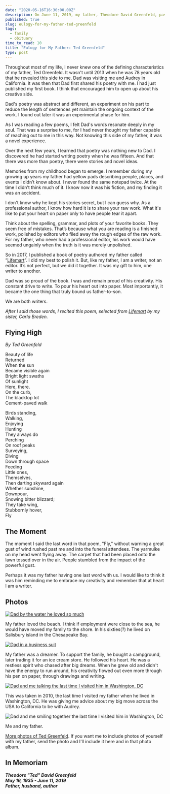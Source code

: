 ```yaml
---
date: "2020-05-16T16:30:00.00Z"
description: On June 11, 2019, my father, Theodore David Greenfeld, passed away at the age of 84. I spoke at his funeral three days later. It was some of the hardest words I've ever had to vocalize. I want to share what I said as well as some photos. Today would have been his 85th birthday.
published: true
slug: eulogy-for-my-father-ted-greenfeld
tags:
  - family
  - obituary
time_to_read: 10
title: "Eulogy for My Father: Ted Greenfeld"
type: post
---
```


Throughout most of my life, I never knew one of the defining characteristics of my father, Ted Greenfeld. It wasn't until 2013 when he was 78 years old that he revealed this side to me. Dad was visiting me and Audrey in California. It was then that Dad first shared his poetry with me. I had just published my first book. I think that encouraged him to open up about his creative side.

Dad's poetry was abstract and different, an experiment on his part to reduce the length of sentences yet maintain the ongoing context of the work. I found out later it was an experimental phase for him. 

As I was reading a few poems, I felt Dad's words resonate deeply in my soul. That was a surprise to me, for I had never thought my father capable of reaching out to me in this way. Not knowing this side of my father, it was a novel experience. 

Over the next few years, I learned that poetry was nothing new to Dad. I discovered he had started writing poetry when he was fifteen. And that there was more than poetry, there were stories and novel ideas.

Memories from my childhood began to emerge. I remember during my growing up years my father had yellow pads describing people, places, and events I didn’t know about. I never found the same notepad twice. At the time I didn’t think much of it. I know now it was his fiction, and my finding it was an accident.

I don't know why he kept his stories secret, but I can guess why. As a professional author, I know how hard it is to share your raw work. What it's like to put your heart on paper only to have people tear it apart.

Think about the spelling, grammar, and plots of your favorite books. They seem free of mistakes. That’s because what you are reading is a finished work, polished by editors who filed away the rough edges of the raw work. For my father, who never had a professional editor, his work would have seemed ungainly when the truth is it was merely unpolished.

So in 2017, I published a book of poetry authored my father called “[Lifemart](https://www.amazon.com/Lifemart-Narratives-Others-Ted-Greenfeld/dp/1521946035?tag=mlinar-20)”. I did my best to polish it. But, like my father, I am a writer, not an editor. It’s not perfect, but we did it together. It was my gift to him, one writer to another.

Dad was so proud of the book. I was and remain proud of his creativity. His constant drive to write. To pour his heart out into paper. Most importantly, it became the one thing that truly bound us father-to-son. 

We are both writers.

_After I said those words, I recited this poem, selected from [Lifemart](https://www.amazon.com/Lifemart-Narratives-Others-Ted-Greenfeld/dp/1521946035?tag=mlinar-20) by my sister, Carla Breden._

## Flying High

_By Ted Greenfeld_

Beauty of life<br>
Returned <br>
When the sun <br>
Became visible again<br>
Bright light swaths <br>
Of sunlight<br>
Here, there.<br>
On the curb,<br>
The blacktop lot<br>
Cement-paved walk<br>

Birds standing,<br>
Walking,<br>
Enjoying<br>
Hunting<br>
They always do<br>
Perching <br>
On roof peaks<br> 
Surveying, <br>
Diving <br>
Down through space<br>
Feeding<br>
Little ones,<br>
Themselves,<br>
Then darting skyward again<br>
Whether sunshine,<br>
Downpour,<br>
Snowing bitter blizzard; <br>
They take wing,<br>
Stubbornly hover,<br>
Fly   <br>

## The Moment

The moment I said the last word in that poem, "Fly," without warning a great gust of wind rushed past me and into the funeral attendees. The yarmulke on my head went flying away. The carpet that had been placed onto the lawn tossed over in the air. People stumbled from the impact of the powerful gust. 

Perhaps it was my father having one last word with us. I would like to think it was him reminding me to embrace my creativity and remember that at heart I am a writer.

## Photos

[![Dad by the water he loved so much](/images/dad-water-480.jpg)](/images/dad-water.jpg)

My father loved the beach. I think if  employment were close to the sea, he would have moved my family to the shore. In his sixties(?) he lived on Salisbury island in the Chesapeake Bay.


[![Dad in a business suit](/images/dad-business-480.jpg)](/images/dad-business.jpg)

My father was a dreamer. To support the family, he bought a campground, later trading it for an ice cream store. He followed his heart. He was a restless spirit who chased after big dreams. When he grew old and didn't have the energy to run around, his creativity flowed out even more through his pen on paper, through drawings and writing.

<!-- 
My father often worked for himself. When he worked for others he would start a new job with excitement but as the months passed he would grow frustrated with it. Most of my life I thought he was just argumentative at work.

Now I believe he just wanted to write. -->

[![Dad and me talking the last time I visited him in Washington, DC](/images/dad-me-talk.jpg)](/images/dad-me-talk.jpg)

This was taken in 2010, the last time I visited my father when he lived in Washington, DC. He was giving me advice about my big move across the USA to California to be with Audrey. 

![Dad and me smiling together the last time I visited him in Washington, DC](/images/dad-me-smile.jpg)

Me and my father.

[More photos of Ted Greenfeld](https://photos.app.goo.gl/BFMvG2rCmgWbLo3o9). If you want me to include photos of yourself with my father, send the photo and I'll include it here and in that photo album.

## In Memoriam

_**Theodore "Ted" David Greenfeld**_<br>
_**May 16, 1935 - June 11, 2019**_<br>
_**Father, husband, author**_
